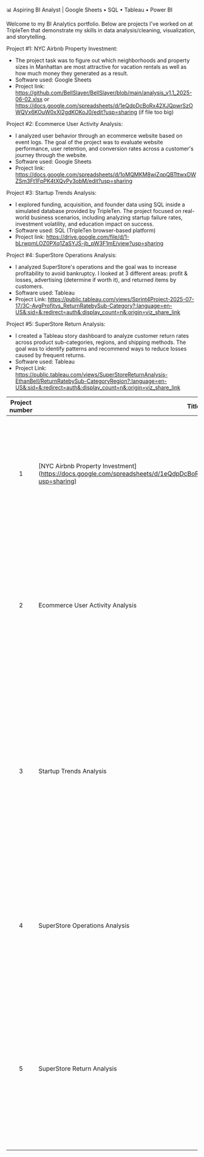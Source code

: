 
📊 Aspiring BI Analyst | Google Sheets • SQL • Tableau • Power BI

Welcome to my BI Analytics portfolio. Below are projects I've worked on at TripleTen that demonstrate my skills in data analysis/cleaning, visualization, and storytelling.

Project #1: NYC Airbnb Property Investment:
- The project task was to figure out which neighborhoods and property sizes in Manhattan are most attractive for vacation rentals as well as how much money they generated as a result.
- Software used: Google Sheets
- Project link: https://github.com/BellSlayer/BellSlayer/blob/main/analysis_v1.1_2025-06-02.xlsx or https://docs.google.com/spreadsheets/d/1eQdpDcBoRx42XJQpwrSzOWQVx6KOuW0xXI2gdKOKoJ0/edit?usp=sharing (if file too big)

Project #2: Ecommerce User Activity Analysis:
- I analyzed user behavior through an ecommerce website based on event logs. The goal of the project was to evaluate website performance, user retention, and conversion rates across a customer's journey through the website. 
- Software used: Google Sheets
- Project link: https://docs.google.com/spreadsheets/d/1oMQMKM8wiZqpQBTttwxDWZSm3Ft1FpPK4tXQvPy3obM/edit?usp=sharing

Project #3: Startup Trends Analysis:
-  I explored funding, acquisition, and founder data using SQL inside a simulated database provided by TripleTen. The project focused on real-world business scenarios, including analyzing startup failure rates, investment volatility, and education impact on success.
-  Software used: SQL (TripleTen browser-based platform)
-  Project link: https://drive.google.com/file/d/1-bLrwpmLOZ0PXq1ZaSYJS-jb_pW3F1mE/view?usp=sharing

Project #4: SuperStore Operations Analysis:
- I analyzed SuperStore's operations and the goal was to increase profitability to avoid bankruptcy. I looked at 3 different areas: profit & losses, advertising (determine if worth it), and returned items by customers. 
- Software used: Tableau
- Project Link: https://public.tableau.com/views/Sprint4Project-2025-07-17/3C-AvgProfitvs_ReturnRatebySub-Category?:language=en-US&:sid=&:redirect=auth&:display_count=n&:origin=viz_share_link

Project #5: SuperStore Return Analysis:
- I created a Tableau story dashboard to analyze customer return rates across product sub-categories, regions, and shipping methods. The goal was to identify patterns and recommend ways to reduce losses caused by frequent returns.
- Software used: Tableau
- Project Link: https://public.tableau.com/views/SuperStoreReturnAnalysis-EthanBell/ReturnRatebySub-CategoryRegion?:language=en-US&:sid=&:redirect=auth&:display_count=n&:origin=viz_share_link

| Project number | Title | Software used | Description | 
| :-----------: | ----------- | ------------ | ----------- |
| 1 | [NYC Airbnb Property Investment] (https://docs.google.com/spreadsheets/d/1eQdpDcBoRx42XJQpwrSzOWQVx6KOuW0xXI2gdKOKoJ0/edit?usp=sharing) | Google Sheets | The project task was to figure out which neighborhoods and property sizes in Manhattan are most attractive for vacation rentals as well as how much money they generated as a result. |
| 2 | Ecommerce User Activity Analysis | Google Sheets | I analyzed user behavior through an ecommerce website based on event logs. The goal of the project was to evaluate website performance, user retention, and conversion rates across a customer's journey through the website. |
| 3 | Startup Trends Analysis | SQL (TripleTen browser-based platform) |  I explored funding, acquisition, and founder data using SQL inside a simulated database provided by TripleTen. The project focused on real-world business scenarios, including analyzing startup failure rates, investment volatility, and education impact on success. |
| 4 | SuperStore Operations Analysis | Tableau | I analyzed SuperStore's operations and the goal was to increase profitability to avoid bankruptcy. I looked at 3 different areas: profit & losses, advertising (determine if worth it), and returned items by customers. |
| 5 | SuperStore Return Analysis | Tableau | I created a Tableau story dashboard to analyze customer return rates across product sub-categories, regions, and shipping methods. The goal was to identify patterns and recommend ways to reduce losses caused by frequent returns. |
